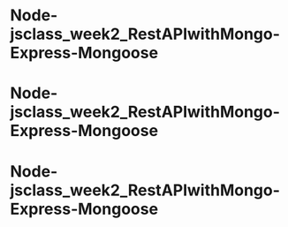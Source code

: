 # Node-jsclass_week2_RestAPIwithMongo-Express-Mongoose
# Node-jsclass_week2_RestAPIwithMongo-Express-Mongoose
# Node-jsclass_week2_RestAPIwithMongo-Express-Mongoose
